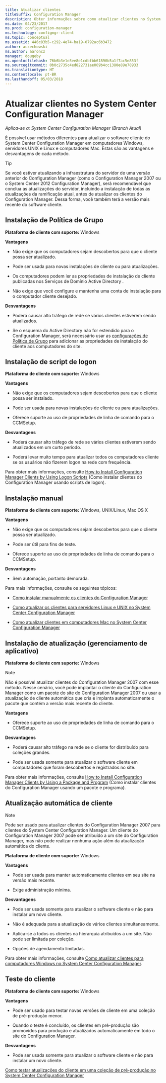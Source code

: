```yaml
---
title: Atualizar clientes
titleSuffix: Configuration Manager
description: Obter informações sobre como atualizar clientes no System Center Configuration Manager.
ms.date: 04/23/2017
ms.prod: configuration-manager
ms.technology: configmgr-client
ms.topic: conceptual
ms.assetid: 446c83b5-c292-4e74-ba19-0792ac6b3472
author: aczechowski
ms.author: aaroncz
manager: dougeby
ms.openlocfilehash: 76b6b3e1e3ee8e1cdbfbb61890b5a1f7ac5e853f
ms.sourcegitcommit: 0b0c2735c4ed822731ae069b4cc1380e89e78933
ms.translationtype: HT
ms.contentlocale: pt-BR
ms.lasthandoff: 05/03/2018
---
```

# <a name="upgrade-clients-in-system-center-configuration-manager"></a>Atualizar clientes no System Center Configuration Manager

*Aplica-se a: System Center Configuration Manager (Branch Atual)*

É possível usar métodos diferentes para atualizar o software cliente do System Center Configuration Manager em computadores Windows, servidores UNIX e Linux e computadores Mac. Estas são as vantagens e desvantagens de cada método.  

> [!TIP]  
>  Se você estiver atualizando a infraestrutura do servidor de uma versão anterior do Configuration Manager \(como o Configuration Manager 2007 ou o System Center 2012 Configuration Manager\), será recomendável que conclua as atualizações do servidor, incluindo a instalação de todas as atualizações da ramificação atual, antes de atualizar os clientes do Configuration Manager. Dessa forma, você também terá a versão mais recente do software cliente.  

## <a name="group-policy-installation"></a>Instalação de Política de Grupo  
 **Plataforma de cliente com suporte:** Windows  

 **Vantagens**  

-   Não exige que os computadores sejam descobertos para que o cliente possa ser atualizado.  

-   Pode ser usada para novas instalações de cliente ou para atualizações.  

-   Os computadores podem ler as propriedades de instalação de cliente publicadas nos Serviços de Domínio Active Directory .  

-   Não exige que você configure e mantenha uma conta de instalação para o computador cliente desejado.  

 **Desvantagens**  

-   Poderá causar alto tráfego de rede se vários clientes estiverem sendo atualizados.  

-   Se o esquema do Active Directory não for estendido para o Configuration Manager, será necessário usar as [configurações de Política de Grupo](../../../../core/clients/deploy/deploy-clients-to-windows-computers.md#BKMK_ClientGP) para adicionar as propriedades de instalação do cliente aos computadores do site.  


## <a name="logon-script-installation"></a>Instalação de script de logon  
 **Plataforma de cliente com suporte:** Windows  

 **Vantagens**  

-   Não exige que os computadores sejam descobertos para que o cliente possa ser instalado.  

-   Pode ser usada para novas instalações de cliente ou para atualizações.  

-   Oferece suporte ao uso de propriedades de linha de comando para o CCMSetup.  

 **Desvantagens**  

-   Poderá causar alto tráfego de rede se vários clientes estiverem sendo atualizados em um curto período.  

-   Poderá levar muito tempo para atualizar todos os computadores cliente se os usuários não fizerem logon na rede com frequência.  

 Para obter mais informações, consulte [How to Install Configuration Manager Clients by Using Logon Scripts](../../../../core/clients/deploy/deploy-clients-to-windows-computers.md#BKMK_ClientLogonScript) (Como instalar clientes do Configuration Manager usando scripts de logon).  

## <a name="manual-installation"></a>Instalação manual  
 **Plataforma de cliente com suporte:** Windows, UNIX/Linux, Mac OS X  

 **Vantagens**  

-   Não exige que os computadores sejam descobertos para que o cliente possa ser atualizado.  

-   Pode ser útil para fins de teste.  

-   Oferece suporte ao uso de propriedades de linha de comando para o CCMSetup.  

 **Desvantagens**  

-   Sem automação, portanto demorada.  

 Para mais informações, consulte os seguintes tópicos:  

-   [Como instalar manualmente os clientes do Configuration Manager](../../../../core/clients/deploy/deploy-clients-to-windows-computers.md#BKMK_Manual)  

-   [Como atualizar os clientes para servidores Linux e UNIX no System Center Configuration Manager](../../../../core/clients/manage/upgrade/upgrade-clients-for-linux-and-unix-servers.md)  

-   [Como atualizar clientes em computadores Mac no System Center Configuration Manager](../../../../core/clients/manage/upgrade/upgrade-clients-on-mac-computers.md)  

## <a name="upgrade-installation-application-management"></a>Instalação de atualização (gerenciamento de aplicativo)  
 **Plataforma de cliente com suporte:** Windows  

> [!NOTE]  
>  Não é possível atualizar clientes do Configuration Manager 2007 com esse método. Nesse cenário, você pode implantar o cliente do Configuration Manager como um pacote do site do Configuration Manager 2007 ou usar a atualização de cliente automática que cria e implanta automaticamente o pacote que contém a versão mais recente do cliente.  

 **Vantagens**  

-   Oferece suporte ao uso de propriedades de linha de comando para o CCMSetup.  

 **Desvantagens**  

-   Poderá causar alto tráfego na rede se o cliente for distribuído para coleções grandes.  

-   Pode ser usada somente para atualizar o software cliente em computadores que foram descobertos e registrados no site.  

 Para obter mais informações, consulte [How to Install Configuration Manager Clients by Using a Package and Program](../../../../core/clients/deploy/deploy-clients-to-windows-computers.md#BKMK_ClientApp) (Como instalar clientes do Configuration Manager usando um pacote e programa).  

## <a name="automatic-client-upgrade"></a>Atualização automática de cliente  

> [!NOTE]  
>  Pode ser usado para atualizar clientes do Configuration Manager 2007 para clientes do System Center Configuration Manager. Um cliente do Configuration Manager 2007 pode ser atribuído a um site do Configuration Manager, mas não pode realizar nenhuma ação além da atualização automática do cliente.  

 **Plataforma de cliente com suporte:** Windows  

 **Vantagens**  

-   Pode ser usada para manter automaticamente clientes em seu site na versão mais recente.  

-   Exige administração mínima.  

 **Desvantagens**  

-   Pode ser usada somente para atualizar o software cliente e não para instalar um novo cliente.  

-   Não é adequada para a atualização de vários clientes simultaneamente.  

-   Aplica-se a todos os clientes na hierarquia atribuídos a um site. Não pode ser limitada por coleção.  

-   Opções de agendamento limitadas.  

 Para obter mais informações, consulte [Como atualizar clientes para computadores Windows no System Center Configuration Manager](../../../../core/clients/manage/upgrade/upgrade-clients-for-windows-computers.md).  

## <a name="client-testing"></a>Teste do cliente  
 **Plataforma de cliente com suporte:** Windows  

 **Vantagens**  

-   Pode ser usado para testar novas versões de cliente em uma coleção de pré-produção menor.  

-   Quando o teste é concluído, os clientes em pré-produção são promovidos para produção e atualizados automaticamente em todo o site do Configuration Manager.  

 **Desvantagens**  

-   Pode ser usada somente para atualizar o software cliente e não para instalar um novo cliente.  

 [Como testar atualizações do cliente em uma coleção de pré-produção no System Center Configuration Manager](../../../../core/clients/manage/upgrade/test-client-upgrades.md)  
